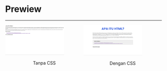 <h1>Prewiew</h1>
<hr>

<div style="width: 100%; display: flex; justify-content: center;">
  <div class="kiri">
    <img src="image/preview2.png" width="75% alt="Tanpa CSS"">
    <p align="center">Tanpa CSS</p>
  </div>
  <div class="kanan">
    <img src="image/preview1.png" width="75%" alt="Dengan CSS">
    <p align="center">Dengan CSS</p>
  </div>
</div>
